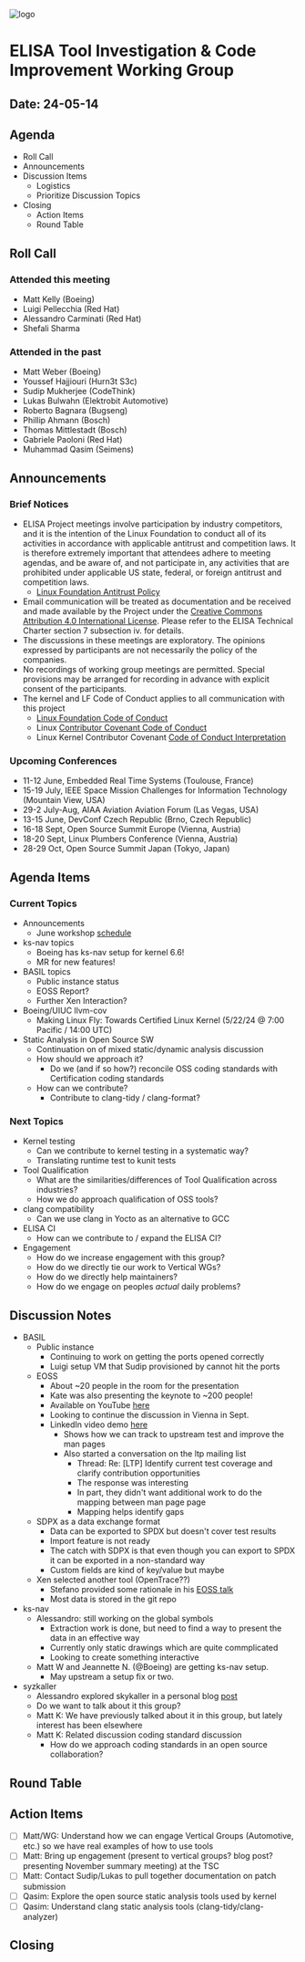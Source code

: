 
![logo](logo_elisa_small.png)

# ELISA Tool Investigation & Code Improvement Working Group

## Date: 24-05-14

## Agenda

* Roll Call
* Announcements
* Discussion Items
  * Logistics
  * Prioritize Discussion Topics
* Closing
  * Action Items
  * Round Table

## Roll Call

### Attended this meeting

* Matt Kelly (Boeing)
* Luigi Pellecchia (Red Hat)
* Alessandro Carminati (Red Hat)
* Shefali Sharma

### Attended in the past

* Matt Weber (Boeing)
* Youssef Hajjiouri (Hurn3t S3c)
* Sudip Mukherjee (CodeThink)
* Lukas Bulwahn (Elektrobit Automotive)
* Roberto Bagnara (Bugseng)
* Phillip Ahmann (Bosch)
* Thomas Mittlestadt (Bosch)
* Gabriele Paoloni (Red Hat)
* Muhammad Qasim (Seimens)

## Announcements

### Brief Notices

* ELISA Project meetings involve participation by industry competitors, and it is the intention of the Linux Foundation to conduct all of its activities in accordance with applicable antitrust and competition laws. It is therefore extremely important that attendees adhere to meeting agendas, and be aware of, and not participate in, any activities that are prohibited under applicable US state, federal, or foreign antitrust and competition laws.
  * [Linux Foundation Antitrust Policy](http://www.linuxfoundation.org/antitrust*policy)
* Email communication will be treated as documentation and be received and made available by the Project under the [Creative Commons Attribution 4.0 International License](http://creativecommons.org/licenses/by/4.0). Please refer to the ELISA Technical Charter section 7 subsection iv. for details.
* The discussions in these meetings are exploratory. The opinions expressed by participants are not necessarily the policy of the companies.
* No recordings of working group meetings are permitted. Special provisions may be arranged for recording in advance with explicit consent of the participants.
* The kernel and LF Code of Conduct applies to all communication with this project
  * [Linux Foundation Code of Conduct](https://www.linuxfoundation.org/code*of*conduct/)
  * Linux [Contributor Covenant Code of Conduct](https://git.kernel.org/pub/scm/linux/kernel/git/torvalds/linux.git/tree/Documentation/process/code*of*conduct.rst)
  * Linux Kernel Contributor Covenant [Code of Conduct Interpretation](https://git.kernel.org/pub/scm/linux/kernel/git/torvalds/linux.git/tree/Documentation/process/code*of*conduct*interpretation.rst)

### Upcoming Conferences

* 11-12 June, Embedded Real Time Systems (Toulouse, France)
* 15-19 July, IEEE Space Mission Challenges for Information Technology (Mountain View, USA)
* 29-2 July-Aug, AIAA Aviation Aviation Forum (Las Vegas, USA)
* 13-15 June, DevConf Czech Republic (Brno, Czech Republic)
* 16-18 Sept, Open Source Summit Europe (Vienna, Austria)
* 18-20 Sept, Linux Plumbers Conference (Vienna, Austria)
* 28-29 Oct, Open Source Summit Japan (Tokyo, Japan)

## Agenda Items

### Current Topics

* Announcements
  * June workshop [schedule](https://elisa.tech/event/elisa-workshop-lund/)
* ks-nav topics
  * Boeing has ks-nav setup for kernel 6.6!
  * MR for new features!
* BASIL topics
  * Public instance status
  * EOSS Report?
  * Further Xen Interaction?
* Boeing/UIUC llvm-cov
  * Making Linux Fly: Towards Certified Linux Kernel (5/22/24 @ 7:00 Pacific / 14:00 UTC)
* Static Analysis in Open Source SW
  * Continuation on of mixed static/dynamic analysis discussion
  * How should we approach it?
    * Do we (and if so how?) reconcile OSS coding standards with Certification coding standards
  * How can we contribute?
    * Contribute to clang-tidy / clang-format?

### Next Topics

* Kernel testing
  * Can we contribute to kernel testing in a systematic way?
  * Translating runtime test to kunit tests
* Tool Qualification
  * What are the similarities/differences of Tool Qualification across industries?
  * How we do approach qualification of OSS tools?
* clang compatibility
  * Can we use clang in Yocto as an alternative to GCC
* ELISA CI
  * How can we contribute to / expand the ELISA CI?
* Engagement
  * How do we increase engagement with this group?
  * How do we directly tie our work to Vertical WGs?
  * How do we directly help maintainers?
  * How do we engage on peoples *actual* daily problems?

## Discussion Notes

* BASIL
  * Public instance
    * Continuing to work on getting the ports opened correctly
    * Luigi setup VM that Sudip provisioned by cannot hit the ports
  * EOSS
    * About ~20 people in the room for the presentation
    * Kate was also presenting the keynote to ~200 people!
    * Available on YouTube [here](https://www.youtube.com/watch?v=1xmcpco14nE)
    * Looking to continue the discussion in Vienna in Sept.
    * LinkedIn video demo [here](https://www.linkedin.com/posts/luigi-pellecchia_how-basil-can-help-linux-test-project-to-activity-7186248090129956864-d-vC)
      * Shows how we can track to upstream test and improve the man pages
      * Also started a conversation on the ltp mailing list
        * Thread: Re: [LTP] Identify current test coverage and clarify contribution opportunities
        * The response was interesting
        * In part, they didn't want additional work to do the mapping between man page page
        * Mapping helps identify gaps
  * SDPX as a data exchange format
    * Data can be exported to SPDX but doesn't cover test results
    * Import feature is not ready
    * The catch with SDPX is that even though you can export to SPDX it can be exported in a non-standard way
    * Custom fields are kind of key/value but maybe
  * Xen selected another tool (OpenTrace??)
    * Stefano provided some rationale in his [EOSS talk](https://www.youtube.com/watch?v=uuBhqwbaObE)
    * Most data is stored in the git repo
* ks-nav
  * Alessandro: still working on the global symbols
    * Extraction work is done, but need to find a way to present the data in an effective way
    * Currently only static drawings which are quite commplicated
    * Looking to create something interactive
  * Matt W and Jeannette N. (@Boeing) are getting ks-nav setup.
    * May upstream a setup fix or two.
* syzkaller
  * Alessandro explored skykaller in a personal blog [post](https://carminatialessandro.blogspot.com/2024/05/navigating-syzkaller-experience-bug.html)
  * Do we want to talk about it this group?
  * Matt K: We have previously talked about it in this group, but lately interest has been elsewhere
  * Matt K: Related discussion coding standard discussion
    * How do we approach coding standards in an open source collaboration?

## Round Table

## Action Items

* [ ] Matt/WG: Understand how we can engage Vertical Groups (Automotive, etc.) so we have real examples of how to use tools
* [ ] Matt: Bring up engagement (present to vertical groups? blog post? presenting November summary meeting) at the TSC
* [ ] Matt: Contact Sudip/Lukas to pull together documentation on patch submission
* [ ] Qasim: Explore the open source static analysis tools used by kernel
* [ ] Qasim: Understand clang static analysis tools (clang-tidy/clang-analyzer)

## Closing
